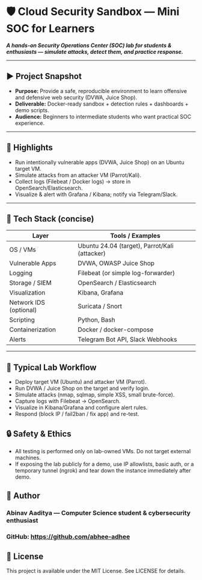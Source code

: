 # 🛡️ Cloud Security Sandbox — Mini SOC for Learners

**_A hands-on Security Operations Center (SOC) lab for students & enthusiasts — simulate attacks, detect them, and practice response._**

---

## ▶️ Project Snapshot
- **Purpose:** Provide a safe, reproducible environment to learn offensive and defensive web security (DVWA, Juice Shop).  
- **Deliverable:** Docker-ready sandbox + detection rules + dashboards + demo scripts.  
- **Audience:** Beginners to intermediate students who want practical SOC experience.

---

## 📌 Highlights
- Run intentionally vulnerable apps (DVWA, Juice Shop) on an Ubuntu target VM.  
- Simulate attacks from an attacker VM (Parrot/Kali).  
- Collect logs (Filebeat / Docker logs) → store in OpenSearch/Elasticsearch.  
- Visualize & alert with Grafana / Kibana; notify via Telegram/Slack.

---

## 🧭 Tech Stack (concise)

| Layer | Tools / Examples |
|---|---|
| OS / VMs | Ubuntu 24.04 (target), Parrot/Kali (attacker) |
| Vulnerable Apps | DVWA, OWASP Juice Shop |
| Logging | Filebeat (or simple log-forwarder) |
| Storage / SIEM | OpenSearch / Elasticsearch |
| Visualization | Kibana, Grafana |
| Network IDS (optional) | Suricata / Snort |
| Scripting | Python, Bash |
| Containerization | Docker / docker-compose |
| Alerts | Telegram Bot API, Slack Webhooks |

---

## 🧪 Typical Lab Workflow

- Deploy target VM (Ubuntu) and attacker VM (Parrot).
- Run DVWA / Juice Shop on the target and verify login.
- Simulate attacks (nmap, sqlmap, simple XSS, small brute-force).
- Capture logs with Filebeat → OpenSearch.
- Visualize in Kibana/Grafana and configure alert rules.
- Respond (block IP / fail2ban / fix app) and re-test.

## 🔒 Safety & Ethics 

- All testing is performed only on lab-owned VMs. Do not target external machines.
- If exposing the lab publicly for a demo, use IP allowlists, basic auth, or a temporary tunnel (ngrok) and tear down the instance immediately after demo.

## 👤 Author

### Abinav Aaditya — Computer Science student & cybersecurity enthusiast
### GitHub: https://github.com/abhee-adhee


## 📝 License

This project is available under the MIT License. See LICENSE for details.
